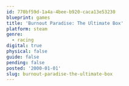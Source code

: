 ```yaml
---
id: 770bf59d-1a4a-4bee-b920-caca13e53230
blueprint: games
title: 'Burnout Paradise: The Ultimate Box'
platform: steam
genre:
  - racing
digital: true
physical: false
guide: false
pending: false
posted: '2000-01-01'
slug: burnout-paradise-the-ultimate-box
---
```

